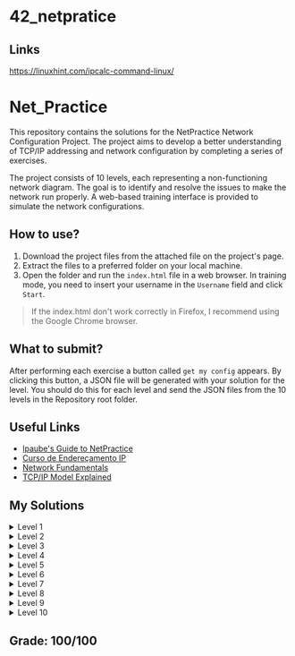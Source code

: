 # 42_netpratice

## Links

https://linuxhint.com/ipcalc-command-linux/






# Net_Practice

This repository contains the solutions for the NetPractice Network Configuration Project. The project aims to develop a better understanding of TCP/IP addressing and network configuration by completing a series of exercises.

The project consists of 10 levels, each representing a non-functioning network diagram. The goal is to identify and resolve the issues to make the network run properly. A web-based training interface is provided to simulate the network configurations.

## How to use?

1. Download the project files from the attached file on the project's page.
2. Extract the files to a preferred folder on your local machine.
3. Open the folder and run the `index.html` file in a web browser. In training mode, you need to insert your username in the `Username` field and click `Start`.
> If the index.html don't work correctly in Firefox, I recommend using the Google Chrome browser.

## What to submit?
After performing each exercise a button called `get my config` appears. By clicking this button, a JSON file will be generated with your solution for the level. You should do this for each level and send the JSON files from the 10 levels in the Repository root folder.

## Useful Links
- [lpaube's Guide to NetPractice](https://github.com/lpaube/NetPractice)
- [Curso de Endereçamento IP](https://www.youtube.com/playlist?list=PLAp37wMSBouCU49LV0qFbItufigjYk-sp)
- [Network Fundamentals](https://www.youtube.com/playlist?list=PLDQaRcbiSnqF5U8ffMgZzS7fq1rHUI3Q8)
- [TCP/IP Model Explained](https://www.youtube.com/watch?v=OTwp3xtd4dg)

## My Solutions

<details>
  <summary>Level 1</summary>

##### Goals
- `🖥️ A` comunicate with `🖥️ B`
- `💻 C` comunicate with `🖥️ D`

#### Founded Issues
- [ ] - `🖥️ A` and `🖥️ B` has an established cable connection but they are using a different IP address range.
- [ ] - `💻 C` and `🖥️ D` has an established cable connection but they are using a different IP address range.

#### How to fix?
1. Change `📶 A1 IP address` to the same of `📶 B1` + 1.
2. Change `📶 C1 IP address` to the same of `📶 D1` + 1.

</details>

<details>
  <summary>Level 2</summary>

##### Goals
- `🖥 B` comunicate with `🖥 A`
- `🖥 D` comunicate with `🖥 C`

#### Founded Issues
- [ ] - `🖥 A` and `🖥 B` has an established cable connection and have a similar IP address but they have a different Mask.
- [ ] - `🖥 C` and `🖥 D` has an established cable connection and have a similar IP address but they are using a private IP address.

#### How to fix?
1. Change `📶 B1 Mask` to the same of `📶 A1`
2. Change `📶 A1 IP address` to the same of `📶 B1 IP address` - 1.
3. Change `📶 C1 IP address` to `192.168.1.253`
3. Change `📶 D1 IP address` to `192.168.1.254`

</details>

<details>
  <summary>Level 3</summary>

##### Goals
- `🖥 A` comunicate with `🖥 B`
- `🖥 A` comunicate with `🖥 C`
- `🖥 B` comunicate with `🖥 C`

#### Founded Issues
- [ ] - The 3 computers are connected to each other trought a switch but they are using different Masks and IP address ranges.

#### How to fix?
1. Change `📶 A1 Mask` to the same of `📶 C1`
2. Change `📶 B1 Mask` to the same of `📶 C1`
3. Change `📶 C1 IP address` to the same of `📶 A1` - 1.
4. Change `📶 B1 IP address` to the same of `📶 A1` + 1.

</details>

<details>
  <summary>Level 4</summary>

##### Goals
- `🖥 A` comunicate with `🖥 B`
- `🖥 A` comunicate with `🔗 R`

#### Founded Issues
- [ ] `📶 R1, A1 and B1` masks are wrong when its compared with `📶 R2 and R3`
- [ ] `📶 R1 and B1` are using a different IP address range when its compared with `📶 A1`

#### How to fix?
1. Change `📶 R1 Mask` to the same of `📶 R2`
2. Change `📶 A1 Mask` to the same of `📶 R2`
3. Change `📶 B1 Mask` to the same of `📶 R2`
4. Change `📶 R1 IP address` to the same of `📶 A1` - 1.
5. Change `📶 B1 IP address` to the same of `📶 A1` + 1.

</details>

<details>
  <summary>Level 5</summary>

##### Goals
- `🖥 A` comunicate with `🔗 R`
- `🖥 B` comunicate with `🔗 R`
- `🖥 A` comunicate with `🖥 B`

#### Founded Issues
- [ ] `🔄 A Dest and Jump_to` are wrong
- [ ] `📶 A1` has a mask and ip address different from `📶 R1`
- [ ] `🔄 B Jump_to` is wrong
- [ ] `📶 B1` has a mask and ip address different from `📶 R2`

#### How to fix?
1. Change `🔄 A Dest` to `default`
2. Change `🔄 A Jump_to` to `📶 R1 IP adress`
3. Change `📶 A1 Mask` to the same of `📶 R1`
4. Change `📶 A1 IP address` to the same of `📶 R1` - 1.
5. Change `🔄 B Jump_to` to `📶 R2 IP adress`
6. Change `📶 B1 Mask` to the same of `📶 R2`
7. Change `📶 B1 IP address` to the same of `📶 R2` - 1.

</details>

<details>
  <summary>Level 6</summary>

##### Goals
- `🖥 A` connect with the `🌐 Internet`

#### Founded Issues
- [ ] `📶 A1 and R1` are in the wrong range of Mask and IP address.
- [ ] `🔄 A Jump_to` don't points to the correct `📶 R1 IP address`.
- [ ] `🔄 R Dest` is wrong.
- [ ] `🔄 Internet Dest` don't points to `📶 A1 IP address`.

#### How to fix?
1. Change `📶 A1 Mask` to the same of `📶 R1 Mask`
2. Change `📶 R1 IP address` to the same of `📶 A1 IP address` - 1.
3. Change `🔄 A Jump_to` to `📶 R1 IP address`
4. Change `🔄 R Dest` to `default`
5. Change `🔄 Internet Dest` to `📶 A1 IP address` + CIDR Notation of its Mask. In this case `34.146.38.227/25`

</details>

<details>
  <summary>Level 7</summary>

#### Goals
- `🖥 A` comunicate with `🖥 C`

#### Founded Issues
- [ ] `📶 A1 and R11` are in the wrong range because the others R's network are using next ranges.
- [ ] `🔄 A Jump_to` don't points to the correct `📶 R11 IP address`.
- [ ] `🔄 R1 Jump_to` is wrong.
- [ ] `📶 R12, R21, R22 and C1 Masks` are wrong
- [ ] `📶 R21, R22 and C1 IṔ address` are wrong
- [ ] `🔄 R2 Jump_to` is wrong.
- [ ] `🔄 C1 Jump_to` is wrong.

#### How to fix?
1. Change all Masks to '/26'
2. Change `🔄 A Jump_to` to `📶 R11 IP address`
3. Change `📶 R21 IP address` to the same of `📶 R11 IP address` - 1.
4. Change `🔄 R1 Jump_to` to `📶 R21 IP address`
5. Change `🔄 R2 Jump_to` to `📶 R12 IP address`
6. Change `📶 R22 IP address` to `103.198.14.65`
7. Change `📶 C1 IP address` to `103.198.14.66`
8. Change `🔄 C1 Jump_to` to `📶 R22 IP address`

</details>

<details>
  <summary>Level 8</summary>

#### Goals
- `🖥 C` comunicate with `🖥 D`
- `🖥 C` connect with the `🌐 Internet`
- `🖥 D` connect with the `🌐 Internet`

#### Founded Issues
- [ ] `🔄 R1 and R2 Dest` are wrong.
- [ ] `🔄 All Dest except R2 are wrong.
- [ ] `📶 All masks except R12` are wrong.
- [ ] `📶 All IP address except R12` are wrong.

#### How to fix?
1. Change `🔄 Internet to` to `📶 R12 IP address`
2. Change `🔄 R1 and R2 Dest` to `default`
3. Change `📶 All Masks` to the same of `📶 R12 Mask`
4. Change `📶 R13 IP address` to the same of `🔄 R2 Jump_to`
5. Change `📶 R21 IP address` to the same of `📶 R13` - 1.
6. Change `🔄 R1 Jump_to` to `📶 R21`.
7. Change `📶 R23 IP address` to the same of `🔄 Internet Jump_to` + 1.
8. Change `📶 R22 IP address` to the same of `🔄 Internet Jump_to` + 17.
9. Change `📶 D1 IP address` to the same of `📶 R23` + 1.
10. Change `🔄 D Jump_to` to `📶 R23`.
11. Change `📶 C1 IP address` to the same of `📶 R22` + 1.
12. Change `🔄 C Jump_to` to `📶 R22`.

</details>

<details>
  <summary>Level 9</summary>

#### Goals
- `🖥 A` comunicate with `🖥 B`
- `🖥 C` comunicate with `🖥 D`
- `🖥 A` connect with the `🌐 Internet`
- `🖥 A` comunicate with `🖥 D`
- `🖥 B` comunicate with `🖥 C`
- `🖥 C` connect with the `🌐 Internet`

#### Founded Issues
- [ ] `🔄 Internet Dest` has many entries
- [ ] `🔄 R1 Jump_to` has many entries
- [ ] `📶 R11, R22 and R23 Subnets` are all wrong
- [ ] `📶 R12 and R13 IP address` are wrong

#### How to fix?
1. Delete 1 entry of `🔄 Internet Dest`
2. Delete 1 entry of `🔄 R1`
3. Change `🔄 Àll Jump_to` to `default`
4. Change `📶 R11 Subnet Mask` to the same of `📶 R11`
5. Change `📶 R11 IP address` to `42.5.4.1`
6. Change `🔄 A and B` to `📶 R11`
7. Change `📶 A1 IP address` to the same of `📶 R11` + 1
8. Change `📶 B1 IP address` to the same of `📶 R11` + 2
9. Change `🔄 Internet Dest` to 4`2.5.4.0/24`
10. Change `📶 R22 IP address` to `76.2.3.1`
11. Change `🔄 C Jump_to` to `76.2.3.1`
12. Change `📶 C1 IP address` to the same of `📶 R23` + 1
13. Change `🔄 Internet second Dest` to `76.2.3.0/24`
14. Change `📶 R23 IP address` to the same of `🔄 D Jump_to`
15. Change `📶 D1 Mask` to the same of `📶 R23`
16. Change `📶 D1 IP address` to the same of `📶 R23` + 1
17. Change `📶 R13 Mask` to the same of `📶 R21`
18. Change `📶 R21 IP address` to the same of `📶 R13` - 1
19. Change `🔄 R1 Jump_to` to `📶 R21`
19. Change `🔄 R2 Jump_to` to `📶 R13`

</details>

<details>
  <summary>Level 10</summary>

#### Goals
- `🖥 H1` comunicate with `🖥 H2`
- `🖥 H3` comunicate with `🖥 H4`
- `🖥 H1` connect with the `🌐 Internet`
- `🖥 H1` comunicate with `🖥 H4`
- `🖥 H2` comunicate with `🖥 H3`
- `🖥 H3` connect with the `🌐 Internet`
- `🖥 H4` connect with the `🌐 Internet`

#### Founded Issues
- [ ] `🔄 Internet Dest` not fill all IPs
- [ ] `🔄 R1 first Dest` is wrong
- [ ] `📶 H1 and H2 Masks` are wrong
- [ ] `📶 H2 IP address` is wrong
- [ ] `📶 R13 Mask` is wrong
- [ ] `📶 R22, R23 and H31 Mask and IP` are wrong
- [ ] `🔄 H3 Jump_to` is wrong

#### How to fix?
1. Change `🔄 Internet Dest` to `📶 R11 IP address` but with the last octet as `0` + CDIR notation /24
2. Change `📶 H1 and H2 Mask` to the same of `📶 R11`
3. Change `📶 H2 IP address` to the same of `📶 H1` + 1
4. Change `📶 R13 Mask` to the same of `📶 R12`
5. Change `📶 R23 Mask` to the same of `📶 H41`
6. Change `📶 R23 IP address` to the same of `🔄 H4 Jump_to`
7. Change `📶 R22 and H31 Mask` to `255.255.255.224`
8. Change `📶 R22 IP address` to `135.185.182.193`
9. Change `📶 H31 IP address` to the same of `R22` + 1
10. Change `🔄 H3 Jump_to` to `📶 R22`

</details>

## Grade: 100/100
